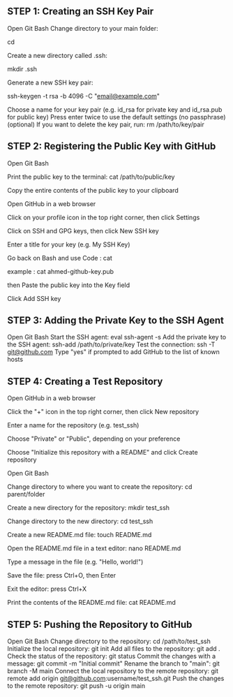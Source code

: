 ## STEP 1: Creating an SSH Key Pair

Open Git Bash
Change directory to your main folder: 

cd 

Create a new directory called .ssh: 

mkdir .ssh

Generate a new SSH key pair:

ssh-keygen -t rsa -b 4096 -C "email@example.com"

Choose a name for your key pair (e.g. id_rsa for private key and id_rsa.pub for public key)
Press enter twice to use the default settings (no passphrase)
(optional) If you want to delete the key pair, run: rm /path/to/key/pair

## STEP 2: Registering the Public Key with GitHub

Open Git Bash

Print the public key to the terminal: cat /path/to/public/key

Copy the entire contents of the public key to your clipboard

Open GitHub in a web browser

Click on your profile icon in the top right corner, then click Settings

Click on SSH and GPG keys, then click New SSH key

Enter a title for your key (e.g. My SSH Key)

Go back on Bash and use Code : cat 

example : cat ahmed-github-key.pub

then Paste the public key into the Key field

Click Add SSH key

## STEP 3: Adding the Private Key to the SSH Agent

Open Git Bash
Start the SSH agent: eval ssh-agent -s
Add the private key to the SSH agent: ssh-add /path/to/private/key
Test the connection: ssh -T git@github.com
Type "yes" if prompted to add GitHub to the list of known hosts

## STEP 4: Creating a Test Repository

Open GitHub in a web browser

Click the "+" icon in the top right corner, then click New repository

Enter a name for the repository (e.g. test_ssh)

Choose "Private" or "Public", depending on your preference

Choose "Initialize this repository with a README" and click Create repository

Open Git Bash

Change directory to where you want to create the repository: cd parent/folder

Create a new directory for the repository: mkdir test_ssh

Change directory to the new directory: cd test_ssh

Create a new README.md file: touch README.md

Open the README.md file in a text editor: nano README.md

Type a message in the file (e.g. "Hello, world!")

Save the file: press Ctrl+O, then Enter

Exit the editor: press Ctrl+X

Print the contents of the README.md file: cat README.md

## STEP 5: Pushing the Repository to GitHub

Open Git Bash
Change directory to the repository: cd /path/to/test_ssh
Initialize the local repository: git init
Add all files to the repository: git add .
Check the status of the repository: git status
Commit the changes with a message: git commit -m "Initial commit"
Rename the branch to "main": git branch -M main
Connect the local repository to the remote repository: git remote add origin git@github.com:username/test_ssh.git
Push the changes to the remote repository: git push -u origin main

